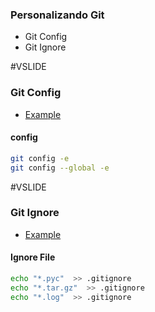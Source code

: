 ### Personalizando Git

- Git Config
- Git Ignore

#VSLIDE

### Git Config

- [Example](https://github.com/luismayta/dotfiles/blob/develop/conf/app/gitconfig)

#### config

```bash
git config -e
git config --global -e
```

#VSLIDE

### Git Ignore

- [Example](https://github.com/luismayta/dotfiles/blob/develop/conf/app/gitignore)

#### Ignore File

```bash
echo "*.pyc"  >> .gitignore
echo "*.tar.gz"  >> .gitignore
echo "*.log"  >> .gitignore
```